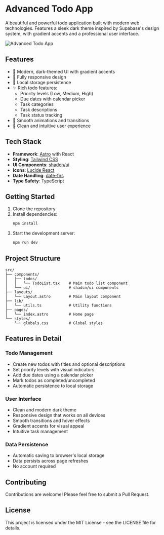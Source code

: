 # Advanced Todo App

A beautiful and powerful todo application built with modern web technologies. Features a sleek dark theme inspired by Supabase's design system, with gradient accents and a professional user interface.

![Advanced Todo App](https://images.unsplash.com/photo-1484480974693-6ca0a78fb36b?auto=format&fit=crop&q=80&w=2072)

## Features

- 🎨 Modern, dark-themed UI with gradient accents
- 📱 Fully responsive design
- 💾 Local storage persistence
- ✨ Rich todo features:
  - Priority levels (Low, Medium, High)
  - Due dates with calendar picker
  - Task categories
  - Task descriptions
  - Task status tracking
- 🚀 Smooth animations and transitions
- 🎯 Clean and intuitive user experience

## Tech Stack

- **Framework**: [Astro](https://astro.build) with React
- **Styling**: [Tailwind CSS](https://tailwindcss.com)
- **UI Components**: [shadcn/ui](https://ui.shadcn.com)
- **Icons**: [Lucide React](https://lucide.dev)
- **Date Handling**: [date-fns](https://date-fns.org)
- **Type Safety**: TypeScript

## Getting Started

1. Clone the repository
2. Install dependencies:
   ```bash
   npm install
   ```
3. Start the development server:
   ```bash
   npm run dev
   ```

## Project Structure

```
src/
├── components/
│   ├── todos/
│   │   └── TodoList.tsx    # Main todo list component
│   └── ui/                 # shadcn/ui components
├── layouts/
│   └── Layout.astro        # Main layout component
├── lib/
│   └── utils.ts            # Utility functions
├── pages/
│   └── index.astro         # Home page
└── styles/
    └── globals.css         # Global styles
```

## Features in Detail

### Todo Management
- Create new todos with titles and optional descriptions
- Set priority levels with visual indicators
- Add due dates using a calendar picker
- Mark todos as completed/uncompleted
- Automatic persistence to local storage

### User Interface
- Clean and modern dark theme
- Responsive design that works on all devices
- Smooth transitions and hover effects
- Gradient accents for visual appeal
- Intuitive task management

### Data Persistence
- Automatic saving to browser's local storage
- Data persists across page refreshes
- No account required

## Contributing

Contributions are welcome! Please feel free to submit a Pull Request.

## License

This project is licensed under the MIT License - see the LICENSE file for details.
